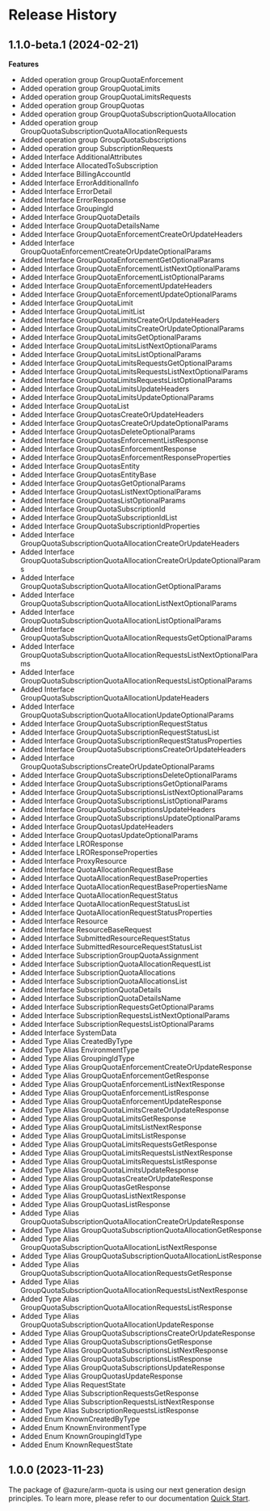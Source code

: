 # Release History
    
## 1.1.0-beta.1 (2024-02-21)
    
**Features**

  - Added operation group GroupQuotaEnforcement
  - Added operation group GroupQuotaLimits
  - Added operation group GroupQuotaLimitsRequests
  - Added operation group GroupQuotas
  - Added operation group GroupQuotaSubscriptionQuotaAllocation
  - Added operation group GroupQuotaSubscriptionQuotaAllocationRequests
  - Added operation group GroupQuotaSubscriptions
  - Added operation group SubscriptionRequests
  - Added Interface AdditionalAttributes
  - Added Interface AllocatedToSubscription
  - Added Interface BillingAccountId
  - Added Interface ErrorAdditionalInfo
  - Added Interface ErrorDetail
  - Added Interface ErrorResponse
  - Added Interface GroupingId
  - Added Interface GroupQuotaDetails
  - Added Interface GroupQuotaDetailsName
  - Added Interface GroupQuotaEnforcementCreateOrUpdateHeaders
  - Added Interface GroupQuotaEnforcementCreateOrUpdateOptionalParams
  - Added Interface GroupQuotaEnforcementGetOptionalParams
  - Added Interface GroupQuotaEnforcementListNextOptionalParams
  - Added Interface GroupQuotaEnforcementListOptionalParams
  - Added Interface GroupQuotaEnforcementUpdateHeaders
  - Added Interface GroupQuotaEnforcementUpdateOptionalParams
  - Added Interface GroupQuotaLimit
  - Added Interface GroupQuotaLimitList
  - Added Interface GroupQuotaLimitsCreateOrUpdateHeaders
  - Added Interface GroupQuotaLimitsCreateOrUpdateOptionalParams
  - Added Interface GroupQuotaLimitsGetOptionalParams
  - Added Interface GroupQuotaLimitsListNextOptionalParams
  - Added Interface GroupQuotaLimitsListOptionalParams
  - Added Interface GroupQuotaLimitsRequestsGetOptionalParams
  - Added Interface GroupQuotaLimitsRequestsListNextOptionalParams
  - Added Interface GroupQuotaLimitsRequestsListOptionalParams
  - Added Interface GroupQuotaLimitsUpdateHeaders
  - Added Interface GroupQuotaLimitsUpdateOptionalParams
  - Added Interface GroupQuotaList
  - Added Interface GroupQuotasCreateOrUpdateHeaders
  - Added Interface GroupQuotasCreateOrUpdateOptionalParams
  - Added Interface GroupQuotasDeleteOptionalParams
  - Added Interface GroupQuotasEnforcementListResponse
  - Added Interface GroupQuotasEnforcementResponse
  - Added Interface GroupQuotasEnforcementResponseProperties
  - Added Interface GroupQuotasEntity
  - Added Interface GroupQuotasEntityBase
  - Added Interface GroupQuotasGetOptionalParams
  - Added Interface GroupQuotasListNextOptionalParams
  - Added Interface GroupQuotasListOptionalParams
  - Added Interface GroupQuotaSubscriptionId
  - Added Interface GroupQuotaSubscriptionIdList
  - Added Interface GroupQuotaSubscriptionIdProperties
  - Added Interface GroupQuotaSubscriptionQuotaAllocationCreateOrUpdateHeaders
  - Added Interface GroupQuotaSubscriptionQuotaAllocationCreateOrUpdateOptionalParams
  - Added Interface GroupQuotaSubscriptionQuotaAllocationGetOptionalParams
  - Added Interface GroupQuotaSubscriptionQuotaAllocationListNextOptionalParams
  - Added Interface GroupQuotaSubscriptionQuotaAllocationListOptionalParams
  - Added Interface GroupQuotaSubscriptionQuotaAllocationRequestsGetOptionalParams
  - Added Interface GroupQuotaSubscriptionQuotaAllocationRequestsListNextOptionalParams
  - Added Interface GroupQuotaSubscriptionQuotaAllocationRequestsListOptionalParams
  - Added Interface GroupQuotaSubscriptionQuotaAllocationUpdateHeaders
  - Added Interface GroupQuotaSubscriptionQuotaAllocationUpdateOptionalParams
  - Added Interface GroupQuotaSubscriptionRequestStatus
  - Added Interface GroupQuotaSubscriptionRequestStatusList
  - Added Interface GroupQuotaSubscriptionRequestStatusProperties
  - Added Interface GroupQuotaSubscriptionsCreateOrUpdateHeaders
  - Added Interface GroupQuotaSubscriptionsCreateOrUpdateOptionalParams
  - Added Interface GroupQuotaSubscriptionsDeleteOptionalParams
  - Added Interface GroupQuotaSubscriptionsGetOptionalParams
  - Added Interface GroupQuotaSubscriptionsListNextOptionalParams
  - Added Interface GroupQuotaSubscriptionsListOptionalParams
  - Added Interface GroupQuotaSubscriptionsUpdateHeaders
  - Added Interface GroupQuotaSubscriptionsUpdateOptionalParams
  - Added Interface GroupQuotasUpdateHeaders
  - Added Interface GroupQuotasUpdateOptionalParams
  - Added Interface LROResponse
  - Added Interface LROResponseProperties
  - Added Interface ProxyResource
  - Added Interface QuotaAllocationRequestBase
  - Added Interface QuotaAllocationRequestBaseProperties
  - Added Interface QuotaAllocationRequestBasePropertiesName
  - Added Interface QuotaAllocationRequestStatus
  - Added Interface QuotaAllocationRequestStatusList
  - Added Interface QuotaAllocationRequestStatusProperties
  - Added Interface Resource
  - Added Interface ResourceBaseRequest
  - Added Interface SubmittedResourceRequestStatus
  - Added Interface SubmittedResourceRequestStatusList
  - Added Interface SubscriptionGroupQuotaAssignment
  - Added Interface SubscriptionQuotaAllocationRequestList
  - Added Interface SubscriptionQuotaAllocations
  - Added Interface SubscriptionQuotaAllocationsList
  - Added Interface SubscriptionQuotaDetails
  - Added Interface SubscriptionQuotaDetailsName
  - Added Interface SubscriptionRequestsGetOptionalParams
  - Added Interface SubscriptionRequestsListNextOptionalParams
  - Added Interface SubscriptionRequestsListOptionalParams
  - Added Interface SystemData
  - Added Type Alias CreatedByType
  - Added Type Alias EnvironmentType
  - Added Type Alias GroupingIdType
  - Added Type Alias GroupQuotaEnforcementCreateOrUpdateResponse
  - Added Type Alias GroupQuotaEnforcementGetResponse
  - Added Type Alias GroupQuotaEnforcementListNextResponse
  - Added Type Alias GroupQuotaEnforcementListResponse
  - Added Type Alias GroupQuotaEnforcementUpdateResponse
  - Added Type Alias GroupQuotaLimitsCreateOrUpdateResponse
  - Added Type Alias GroupQuotaLimitsGetResponse
  - Added Type Alias GroupQuotaLimitsListNextResponse
  - Added Type Alias GroupQuotaLimitsListResponse
  - Added Type Alias GroupQuotaLimitsRequestsGetResponse
  - Added Type Alias GroupQuotaLimitsRequestsListNextResponse
  - Added Type Alias GroupQuotaLimitsRequestsListResponse
  - Added Type Alias GroupQuotaLimitsUpdateResponse
  - Added Type Alias GroupQuotasCreateOrUpdateResponse
  - Added Type Alias GroupQuotasGetResponse
  - Added Type Alias GroupQuotasListNextResponse
  - Added Type Alias GroupQuotasListResponse
  - Added Type Alias GroupQuotaSubscriptionQuotaAllocationCreateOrUpdateResponse
  - Added Type Alias GroupQuotaSubscriptionQuotaAllocationGetResponse
  - Added Type Alias GroupQuotaSubscriptionQuotaAllocationListNextResponse
  - Added Type Alias GroupQuotaSubscriptionQuotaAllocationListResponse
  - Added Type Alias GroupQuotaSubscriptionQuotaAllocationRequestsGetResponse
  - Added Type Alias GroupQuotaSubscriptionQuotaAllocationRequestsListNextResponse
  - Added Type Alias GroupQuotaSubscriptionQuotaAllocationRequestsListResponse
  - Added Type Alias GroupQuotaSubscriptionQuotaAllocationUpdateResponse
  - Added Type Alias GroupQuotaSubscriptionsCreateOrUpdateResponse
  - Added Type Alias GroupQuotaSubscriptionsGetResponse
  - Added Type Alias GroupQuotaSubscriptionsListNextResponse
  - Added Type Alias GroupQuotaSubscriptionsListResponse
  - Added Type Alias GroupQuotaSubscriptionsUpdateResponse
  - Added Type Alias GroupQuotasUpdateResponse
  - Added Type Alias RequestState
  - Added Type Alias SubscriptionRequestsGetResponse
  - Added Type Alias SubscriptionRequestsListNextResponse
  - Added Type Alias SubscriptionRequestsListResponse
  - Added Enum KnownCreatedByType
  - Added Enum KnownEnvironmentType
  - Added Enum KnownGroupingIdType
  - Added Enum KnownRequestState
    
    
## 1.0.0 (2023-11-23)

The package of @azure/arm-quota is using our next generation design principles. To learn more, please refer to our documentation [Quick Start](https://aka.ms/js-track2-quickstart).
